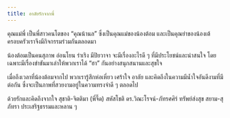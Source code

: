 ```yaml
---
title: อาลัยรักจากพี่
---
```



คุณแม่พี่ เป็นพี่สาวคนโตของ “คุณน้านล” ซึ่งเป็นคุณแม่ของน้องต้อม และเป็นคุณย่าของน้องเต้ ครอบครัวเราจึงมีกิจกรรมร่วมกันตลอดมา

น้องต้อมเป็นคนสุภาพ อ่อนโยน ร่าเริง มีปิยวาจา จะมีเรื่องอะไรดี ๆ ที่มีประโยชน์และน่าสนใจ โดยเฉพาะมีเรื่องขำขันมาเล่าให้พวกเราได้ “ฮา” กันอย่างสนุกสนานและสุขใจ

เมื่อถึงเวลาที่น้องต้อมจากไป พวกเรารู้สึกห่อเหี่ยว เศร้าใจ อาลัย และคิดถึงในความมีน้ำใจอันดีงามที่มีต่อกัน ซึ่งจะเป็นภาพที่สวยงามอยู่ในความทรงจำดี ๆ ตลอดไป

ด้วยรักและคิดถึงจากใจ
สุชาติ-จิตติมา (พี่จี๊ด) สหัสโชติ
ดร.วิณะโรจน์-ภัทรศศิร์ ทรัพย์ส่งสุข
สยาม-สุภัทรา ประเสริฐธรรมและหลาน ๆ

